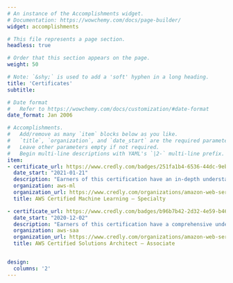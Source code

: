 ```yaml
---
# An instance of the Accomplishments widget.
# Documentation: https://wowchemy.com/docs/page-builder/
widget: accomplishments

# This file represents a page section.
headless: true

# Order that this section appears on the page.
weight: 50

# Note: `&shy;` is used to add a 'soft' hyphen in a long heading.
title: 'Certificates'
subtitle:

# Date format
#   Refer to https://wowchemy.com/docs/customization/#date-format
date_format: Jan 2006

# Accomplishments.
#   Add/remove as many `item` blocks below as you like.
#   `title`, `organization`, and `date_start` are the required parameters.
#   Leave other parameters empty if not required.
#   Begin multi-line descriptions with YAML's `|2-` multi-line prefix.
item:
- certificate_url: https://www.credly.com/badges/251fa1b4-6536-44dc-9eb0-10d317f5403d?source=linked_in_profile
  date_start: "2021-01-21"
  description: "Earners of this certification have an in-depth understanding of AWS machine learning (ML) services. They demonstrated ability to build, train, tune, and deploy ML models using the AWS Cloud. Badge owners can derive insight from AWS ML services using either pretrained models or custom models built from open-source frameworks."
  organization: aws-ml
  organization_url: https://www.credly.com/organizations/amazon-web-services/badges
  title: AWS Certified Machine Learning – Specialty

- certificate_url: https://www.credly.com/badges/b96b7b42-2d32-4e59-b463-93af8ecdfa14?source=linked_in_profile
  date_start: "2020-12-02"
  description: "Earners of this certification have a comprehensive understanding of AWS services and technologies. They demonstrated the ability to build secure and robust solutions using architectural design principles based on customer requirements. Badge owners are able to strategically design well-architected distributed systems that are scalable, resilient, efficient, and fault-tolerant."
  organization: aws-saa
  organization_url: https://www.credly.com/organizations/amazon-web-services/badges
  title: AWS Certified Solutions Architect – Associate


design:
  columns: '2' 
---
```

